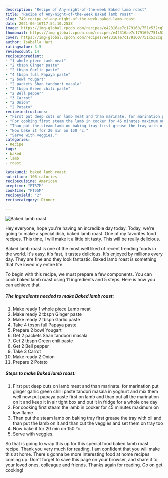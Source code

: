 ```yaml
---
description: "Recipe of Any-night-of-the-week Baked lamb roast"
title: "Recipe of Any-night-of-the-week Baked lamb roast"
slug: 749-recipe-of-any-night-of-the-week-baked-lamb-roast
date: 2021-06-16T17:54:10.253Z
image: https://img-global.cpcdn.com/recipes/e42316ae7c179160/751x532cq70/baked-lamb-roast-recipe-main-photo.jpg
thumbnail: https://img-global.cpcdn.com/recipes/e42316ae7c179160/751x532cq70/baked-lamb-roast-recipe-main-photo.jpg
cover: https://img-global.cpcdn.com/recipes/e42316ae7c179160/751x532cq70/baked-lamb-roast-recipe-main-photo.jpg
author: Isabella Hart
ratingvalue: 3.5
reviewcount: 14
recipeingredient:
- "1 whole piece Lamb meat"
- "2 tbspn Ginger paste"
- "2 tbspn Garlic paste"
- "4 tbspn full Papaya paste"
- "2 bowl Yougart"
- "2 packets Shan tandoori masala"
- "2 tbspn Green chili paste"
- "2 Bell pepper"
- "3 Carrot"
- "2 Onion"
- "2 Potato"
recipeinstructions:
- "First put deep cuts on lamb meat and than marinate. for marination put ginger garlic green chilli paste tandori masala in yoghurt and mix them well now put papaya paste first on lamb and than put all the marination on it and keep it in air tight box and put it in fridge for a whole one day"
- "For cooking first steam the lamb in cooker for 45 minutes maximum on low flame"
- "Than put the steam lamb on baking tray first grease the tray with oil and than put the lamb on it and than cut the veggies and set them on tray too"
- "Now bake it for 20 min on 150 °c."
- "Serve with veggies."
categories:
- Recipe
tags:
- baked
- lamb
- roast

katakunci: baked lamb roast 
nutrition: 106 calories
recipecuisine: American
preptime: "PT37M"
cooktime: "PT55M"
recipeyield: "2"
recipecategory: Dinner

---
```



![Baked lamb roast](https://img-global.cpcdn.com/recipes/e42316ae7c179160/751x532cq70/baked-lamb-roast-recipe-main-photo.jpg)

Hey everyone, hope you're having an incredible day today. Today, we're going to make a special dish, baked lamb roast. One of my favorites food recipes. This time, I will make it a little bit tasty. This will be really delicious.

Baked lamb roast is one of the most well liked of recent trending foods in the world. It's easy, it's fast, it tastes delicious. It's enjoyed by millions every day. They are fine and they look fantastic. Baked lamb roast is something that I've loved my entire life.




To begin with this recipe, we must prepare a few components. You can cook baked lamb roast using 11 ingredients and 5 steps. Here is how you can achieve that.

<!--inarticleads1-->

##### The ingredients needed to make Baked lamb roast:

1. Make ready 1 whole piece Lamb meat
1. Make ready 2 tbspn Ginger paste
1. Make ready 2 tbspn Garlic paste
1. Take 4 tbspn full Papaya paste
1. Prepare 2 bowl Yougart
1. Get 2 packets Shan tandoori masala
1. Get 2 tbspn Green chili paste
1. Get 2 Bell pepper
1. Take 3 Carrot
1. Make ready 2 Onion
1. Prepare 2 Potato




<!--inarticleads2-->

##### Steps to make Baked lamb roast:

1. First put deep cuts on lamb meat and than marinate. for marination put ginger garlic green chilli paste tandori masala in yoghurt and mix them well now put papaya paste first on lamb and than put all the marination on it and keep it in air tight box and put it in fridge for a whole one day
1. For cooking first steam the lamb in cooker for 45 minutes maximum on low flame
1. Than put the steam lamb on baking tray first grease the tray with oil and than put the lamb on it and than cut the veggies and set them on tray too
1. Now bake it for 20 min on 150 °c.
1. Serve with veggies.




So that is going to wrap this up for this special food baked lamb roast recipe. Thank you very much for reading. I am confident that you will make this at home. There's gonna be more interesting food at home recipes coming up. Don't forget to save this page on your browser, and share it to your loved ones, colleague and friends. Thanks again for reading. Go on get cooking!
